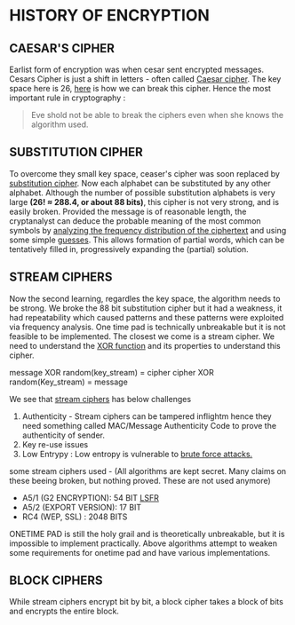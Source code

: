 # HISTORY OF ENCRYPTION

## CAESAR'S CIPHER

Earlist form of encryption was when cesar sent encrypted messages. Cesars Cipher is just a shift in letters - often called [Caesar cipher](/Implimentation_code/Caesar_cipher.py). The key space here is 26, [here](/Implimentation_code/break_caesar_cipher.py) is how we can break this cipher. Hence the most important rule in cryptography :

>Eve shold not be able to break the ciphers even when she knows the algorithm used.

## SUBSTITUTION CIPHER

To overcome they small key space, ceaser's cipher was soon replaced by [substitution cipher](/Implimentation_code/substitution_cipher.py). Now each alphabet can be substituted by any other alphabet. Although the number of possible substitution alphabets is very large **(26! ≈ 288.4, or about 88 bits)**, this cipher is not very strong, and is easily broken. Provided the message is of reasonable length, the cryptanalyst can deduce the probable meaning of the most common symbols by [analyzing the frequency distribution of the ciphertext](/Implimentation_code/frequency_analysis.py) and using some simple [guesses](/Implimentation_code/frequency_analysis_2.py). This allows formation of partial words, which can be tentatively filled in, progressively expanding the (partial) solution. 


## STREAM CIPHERS

Now the second learning, regardles the key space, the algorithm needs to be strong. We broke the 88 bit substitution cipher but it had a weakness, it had repeatability which caused patterns and these patterns were exploited via frequency analysis. One time pad is technically unbreakable but it is not feasible to be implemented. The closest we come is a stream cipher. We need to understand the [XOR function](/Implimentation_code/XOR.py) and its properties to understand this cipher. 

message XOR random(key_stream) = cipher
cipher XOR random(Key_stream) = message

We see that [stream ciphers](/Implimentation_code/Stream_cipher.py) has below challenges
1. Authenticity - Stream ciphers can be tampered inflightm hence they need something called MAC/Message Authenticity Code to prove the authenticity of sender. 
2. Key re-use issues 
3. Low Entrypy : Low entropy is vulnerable to [brute force attacks.](/Implimentation_code/Stream_cipher.py)

some stream ciphers used - (All algorithms are kept secret. Many claims on these beeing broken, but nothing proved. These are not used anymore)
- A5/1 (G2 ENCRYPTION): 54 BIT [LSFR](https://www.cs.princeton.edu/courses/archive/spring19/cos126/assignments/lfsr/)
- A5/2 (EXPORT VERSION): 17 BIT
- RC4 (WEP, SSL) : 2048 BITS

ONETIME PAD is still the holy grail and is theoretically unbreakable, but it is impossible to implement practically. Above algorithms attempt to weaken some requirements for onetime pad and have various implementations. 


## BLOCK CIPHERS

While stream ciphers encrypt bit by bit, a block cipher takes a block of bits and encrypts the entire block. 








